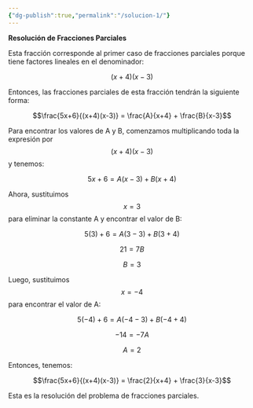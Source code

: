 ```yaml
---
{"dg-publish":true,"permalink":"/solucion-1/"}
---
```


**Resolución de Fracciones Parciales**

Esta fracción corresponde al primer caso de fracciones parciales porque tiene factores lineales en el denominador:

$$(x+4)(x-3)$$

Entonces, las fracciones parciales de esta fracción tendrán la siguiente forma:

$$\frac{5x+6}{(x+4)(x-3)} = \frac{A}{x+4} + \frac{B}{x-3}$$

Para encontrar los valores de A y B, comenzamos multiplicando toda la expresión por $$(x+4)(x-3)$$ y tenemos:

$$5x+6 = A(x-3) + B(x+4)$$

Ahora, sustituimos $$x=3$$ para eliminar la constante A y encontrar el valor de B:

$$5(3)+6 = A(3-3) + B(3+4)$$

$$21 = 7B$$

$$B = 3$$

Luego, sustituimos $$x=-4$$ para encontrar el valor de A:

$$5(-4)+6 = A(-4-3) + B(-4+4)$$

$$-14 = -7A$$

$$A = 2$$

Entonces, tenemos:

$$\frac{5x+6}{(x+4)(x-3)} = \frac{2}{x+4} + \frac{3}{x-3}$$

Esta es la resolución del problema de fracciones parciales.